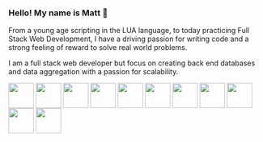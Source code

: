 ### Hello! My name is Matt 👋

From a young age scripting in the LUA language, to today practicing Full Stack Web Development, I have a driving passion for writing code and a strong feeling of reward to solve real world problems.

I am a full stack web developer but focus on creating back end databases and data aggregation with a passion for scalability. 



<a href="URL_REDIRECT" target="blank"><img align="center" src="https://cdn-icons-png.flaticon.com/512/5968/5968350.png" height="50" /></a>
<a href="URL_REDIRECT" target="blank"><img align="center" src="https://img.icons8.com/color/256/javascript.png" height="50" /></a>
<a href="URL_REDIRECT" target="blank"><img align="center" src="https://upload.wikimedia.org/wikipedia/commons/d/d3/React_Native.png" height="50" /></a>
<a href="URL_REDIRECT" target="blank"><img align="center" src="https://upload.wikimedia.org/wikipedia/commons/thumb/3/3c/Flask_logo.svg/640px-Flask_logo.svg.png" height="50" /></a>
<a href="URL_REDIRECT" target="blank"><img align="center" src="https://upload.wikimedia.org/wikipedia/commons/thumb/d/d9/Node.js_logo.svg/640px-Node.js_logo.svg.png" height="50" /></a>
<a href="URL_REDIRECT" target="blank"><img align="center" src="https://img.icons8.com/dusk/256/postman-api.png" height="50" /></a>
<a href="URL_REDIRECT" target="blank"><img align="center" src="https://img.icons8.com/color/256/postgreesql.png" height="50" /></a>
<a href="URL_REDIRECT" target="blank"><img align="center" src="https://img.icons8.com/color/256/heroku.png" height="50" /></a>
<a href="URL_REDIRECT" target="blank"><img align="center" src="https://img.icons8.com/color/256/amazon-web-services.png" height="50" /></a>
<a href="URL_REDIRECT" target="blank"><img align="center" src="https://img.icons8.com/color/256/html-filetype.png" height="50" /></a>
<a href="URL_REDIRECT" target="blank"><img align="center" src="https://img.icons8.com/fluency/256/css3.png" height="50" /></a>
